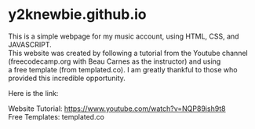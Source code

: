# y2knewbie.github.io

This is a simple webpage for my music account, using HTML, CSS, and JAVASCRIPT.<br />
This website was created by following a tutorial from the Youtube channel (freecodecamp.org with Beau Carnes as the instructor) and using<br />
a free template (from templated.co).
I am greatly thankful to those who provided this incredible opportunity.

Here is the link:

Website Tutorial: https://www.youtube.com/watch?v=NQP89ish9t8<br />
Free Templates: templated.co
